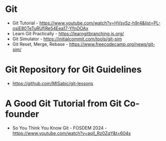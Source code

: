 # Git

- Git Tutorial - https://www.youtube.com/watch?v=HVsySz-h9r4&list=PL-osiE80TeTuRUfjRe54Eea17-YfnOOAx
- Learn Git Practically - https://learngitbranching.js.org/
- Git Simulator - https://initialcommit.com/tools/git-sim
- Git Reset, Merge, Rebase - https://www.freecodecamp.org/news/git-sim/
# Git Repository for Git Guidelines

- https://github.com/MISabic/git-lessons

# A Good Git Tutorial from Git Co-founder
- So You Think You Know Git - FOSDEM 2024 - https://www.youtube.com/watch?v=aolI_Rz0ZqY&t=604s
